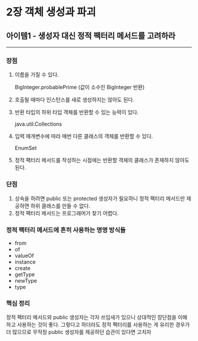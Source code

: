 # 2장 객체 생성과 파괴


## 아이템1 - 생성자 대신 정적 팩터리 메서드를 고려하라
----

### 장점

1. 이름을 가질 수 있다.

    BigInteger.probablePrime (값이 소수인 BigInteger 반환)

2. 호출될 때마다 인스턴스를 새로 생성하지는 않아도 된다.
3. 반환 타입의 하위 타입 객체를 반환할 수 있는 능력이 있다. 

    java.util.Collections

4. 입력 매개변수에 따라 매번 다른 클래스의 객체를 반환할 수 있다.

    EnumSet

5. 정적 팩터리 메서드를 작성하는 시점에는 반환할 객체의 클래스가 존재하지 않아도 된다.


### 단점

1. 상속을 하려면 public 또는 protected 생성자가 필요하니 정적 팩터리 메서드만 제공하면 하위 클래스를 만들 수 없다.
2. 정적 팩터리 메서드는 프로그래머가 찾기 어렵다.


### 정적 팩터리 메서드에 흔히 사용하는 명명 방식들

- from
- of
- valueOf
- instance
- create
- getType
- newType
- type

### 핵심 정리
정적 팩터리 메서드와 public 생성자는 각자 쓰임새가 있으니 상대적인 장단점을 이해하고 사용하는 것이 좋다. 그렇다고 하더라도 정적 팩터리를 사용하는 게 유리한 경우가 더 많으므로 무작정 public 생성자를 제공하던 습관이 있다면 고치자












